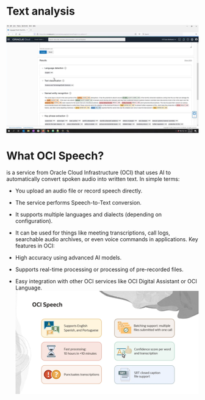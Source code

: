 # Text analysis

![text](../images/TEXT.png)

# What OCI Speech?
 is a service from Oracle Cloud Infrastructure (OCI) that uses AI to automatically convert spoken audio into written text.
In simple terms:

   * You upload an audio file or record speech directly.

   * The service performs Speech-to-Text conversion.

   * It supports multiple languages and dialects (depending on configuration).

   * It can be used for things like meeting transcriptions, call logs, searchable audio archives, or even voice commands in applications.
Key features in OCI:

  * High accuracy using advanced AI models.

  * Supports real-time processing or processing of pre-recorded files.

  * Easy integration with other OCI services like OCI Digital Assistant or OCI Language.
![speech](../images/oci_speash.png)

